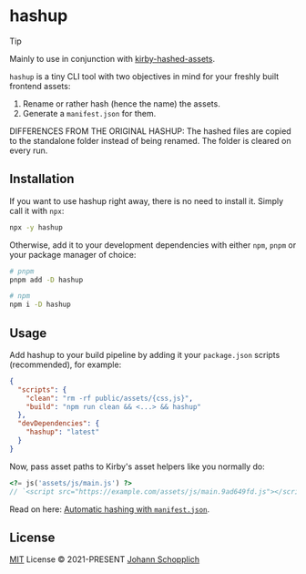 # hashup

> [!TIP]
> Mainly to use in conjunction with [kirby-hashed-assets](https://github.com/johannschopplich/kirby-hashed-assets).

`hashup` is a tiny CLI tool with two objectives in mind for your freshly built frontend assets:

1. Rename or rather hash (hence the name) the assets.
2. Generate a `manifest.json` for them.

DIFFERENCES FROM THE ORIGINAL HASHUP:
The hashed files are copied to the standalone folder instead of being renamed. The folder is cleared on every run.

## Installation

If you want to use hashup right away, there is no need to install it. Simply call it with `npx`:

```bash
npx -y hashup
```

Otherwise, add it to your development dependencies with either `npm`, `pnpm` or your package manager of choice:

```bash
# pnpm
pnpm add -D hashup

# npm
npm i -D hashup
```

## Usage

Add hashup to your build pipeline by adding it your `package.json` scripts (recommended), for example:

```json
{
  "scripts": {
    "clean": "rm -rf public/assets/{css,js}",
    "build": "npm run clean && <...> && hashup"
  },
  "devDependencies": {
    "hashup": "latest"
  }
}
```

Now, pass asset paths to Kirby's asset helpers like you normally do:

```php
<?= js('assets/js/main.js') ?>
// `<script src="https://example.com/assets/js/main.9ad649fd.js"></script>
```

Read on here: [Automatic hashing with `manifest.json`](https://github.com/johannschopplich/kirby-hashed-assets#automatic-hashing-with-manifestjson).

## License

[MIT](./LICENSE) License © 2021-PRESENT [Johann Schopplich](https://github.com/johannschopplich)
